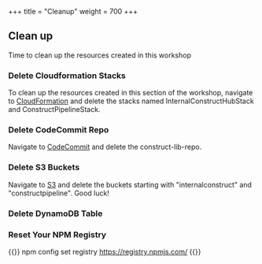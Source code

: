 +++
title = "Cleanup"
weight = 700
+++

## Clean up
Time to clean up the resources created in this workshop

### Delete Cloudformation Stacks
To clean up the resources created in this section of the workshop, navigate to <a href="https://console.aws.amazon.com/cloudformation" target="_blank">CloudFormation</a> and delete the stacks named InternalConstructHubStack and ConstructPipelineStack.

### Delete CodeCommit Repo
Navigate to  <a href="https://console.aws.amazon.com/codecommit" target="_blank">CodeCommit</a> and delete the construct-lib-repo.

### Delete S3 Buckets
Navigate to  <a href="https://console.aws.amazon.com/s3" target="_blank">S3</a> and delete the buckets starting with "internalconstruct" and "constructpipeline". Good luck!

### Delete DynamoDB Table

### Reset Your NPM Registry
{{<highlight bash>}}
npm config set registry https://registry.npmjs.com/
{{</highlight>}}